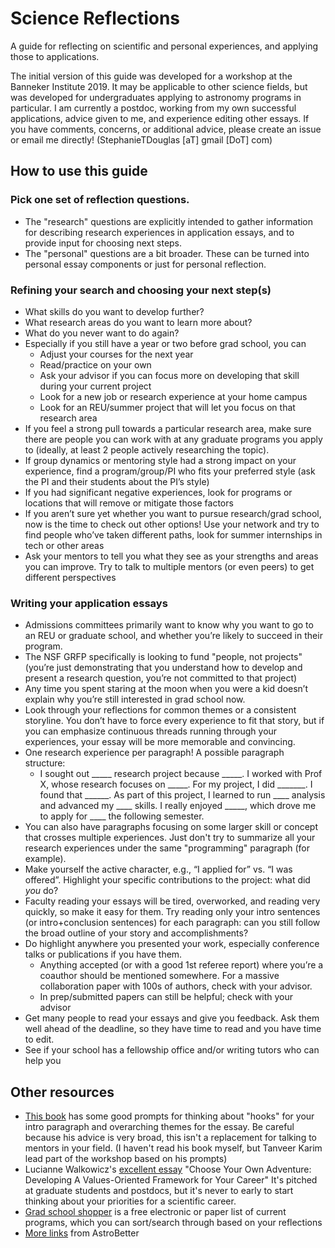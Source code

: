 # Science Reflections
A guide for reflecting on scientific and personal experiences, and applying those to applications.

The initial version of this guide was developed for a workshop at the Banneker Institute 2019. It may be applicable to other science fields, but was developed for undergraduates applying to astronomy programs in particular. I am currently a postdoc, working from my own successful applications, advice given to me, and experience editing other essays. If you have comments, concerns, or additional advice, please create an issue or email me directly! (StephanieTDouglas [aT] gmail [DoT] com)

## How to use this guide
### Pick one set of reflection questions.
 - The "research" questions are explicitly intended to gather information for describing research experiences in application essays, and to provide input for choosing next steps.
 - The "personal" questions are a bit broader. These can be turned into personal essay components or just for personal reflection. 
 
### Refining your search and choosing your next step(s)

 - What skills do you want to develop further? 
 - What research areas do you want to learn more about? 
 - What do you never want to do again?
 - Especially if you still have a year or two before grad school, you can
   - Adjust your courses for the next year
   - Read/practice on your own
   - Ask your advisor if you can focus more on developing that skill during your current project
   - Look for a new job or research experience at your home campus
   - Look for an REU/summer project that will let you focus on that research area
 - If you feel a strong pull towards a particular research area, make sure there are people you can work with at any graduate programs you apply to (ideally, at least 2 people actively researching the topic). 
 - If group dynamics or mentoring style had a strong impact on your experience, find a program/group/PI who fits your preferred style (ask the PI and their students about the PI’s style)
 - If you had significant negative experiences, look for programs or locations that will remove or mitigate those factors
 - If you aren’t sure yet whether you want to pursue research/grad school, now is the time to check out other options! Use your network and try to find people who’ve taken different paths, look for summer internships in tech or other areas
 - Ask your mentors to tell you what they see as your strengths and areas you can improve. Try to talk to multiple mentors (or even peers) to get different perspectives

### Writing your application essays

 - Admissions committees primarily want to know why you want to go to an REU or graduate school, and whether you’re likely to succeed in their program. 
 - The NSF GRFP specifically is looking to fund "people, not projects" (you’re just demonstrating that you understand how to develop and present a research question, you’re not committed to that project)
 - Any time you spent staring at the moon when you were a kid doesn’t explain why you’re still interested in grad school now.
 - Look through your reflections for common themes or a consistent storyline. You don’t have to force every experience to fit that story, but if you can emphasize continuous threads running through your experiences, your essay will be more memorable and convincing. 
 - One research experience per paragraph! A possible paragraph structure: 
   - I sought out _____ research project because _____. I worked with Prof X, whose research focuses on _____. For my project, I did _______. I found that ______. As part of this project, I learned to run ____ analysis and advanced my ____ skills. I really enjoyed _____, which drove me to apply for ____ the following semester.
 - You can also have paragraphs focusing on some larger skill or concept that crosses multiple experiences. Just don't try to summarize all your research experiences under the same "programming" paragraph (for example). 
 - Make yourself the active character, e.g., “I applied for” vs. “I was offered”. Highlight your specific contributions to the project: what did _you_ do?
 - Faculty reading your essays will be tired, overworked, and reading very quickly, so make it easy for them. Try reading only your intro sentences (or intro+conclusion sentences) for each paragraph: can you still follow the broad outline of your story and accomplishments?
 - Do highlight anywhere you presented your work, especially conference talks or publications if you have them. 
   - Anything accepted (or with a good 1st referee report) where you’re a coauthor should be mentioned somewhere. For a massive collaboration paper with 100s of authors, check with your advisor.
   - In prep/submitted papers can still be helpful; check with your advisor
 - Get many people to read your essays and give you feedback. Ask them well ahead of the deadline, so they have time to read and you have time to edit.
 - See if your school has a fellowship office and/or writing tutors who can help you
 
 ## Other resources
 
 - [This book](https://www.amazon.com/Graduate-Admissions-Essays-Fourth-School/dp/1607743213) has some good prompts for thinking about "hooks" for your intro paragraph and overarching themes for the essay. Be careful because his advice is very broad, this isn't a replacement for talking to mentors in your field. (I haven't read his book myself, but Tanveer Karim lead part of the workshop based on his prompts)
- Lucianne Walkowicz's [excellent essay](https://arxiv.org/abs/1805.09963) "Choose Your Own Adventure: Developing A Values-Oriented Framework for Your Career" It's pitched at graduate students and postdocs, but it's never to early to start thinking about your priorities for a scientific career. 
- [Grad school shopper](https://www.gradschoolshopper.com/gradschool/) is a free electronic or paper list of current programs, which you can sort/search through based on your reflections
- [More links](https://www.astrobetter.com/wiki/tiki-index.php?page=Graduate+School) from AstroBetter

